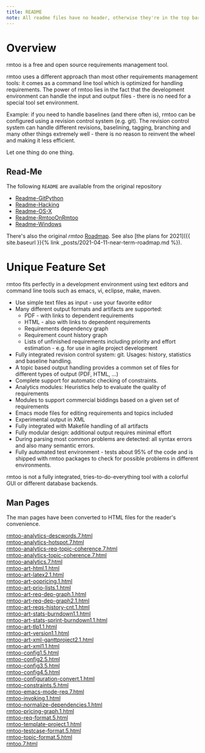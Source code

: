 ```yaml
---
title: README
note: All readme files have no header, otherwise they're in the top bar
---
```



# Overview

rmtoo is a free and open source requirements management tool.

rmtoo uses a different approach than most other requirements
management tools: it comes as a command line tool which is optimized
for handling requirements. The power of rmtoo lies in the fact that
the development environment can handle the input and output files -
there is no need for a special tool set environment.

Example: if you need to handle baselines (and there often is), rmtoo
can be configured using a revision control system (e.g. git). The
revision control system can handle different revisions, baselining,
tagging, branching and many other things extremely well - there is no
reason to reinvent the wheel and making it less efficient.

Let one thing do one thing.


## Read-Me

The following `README` are available from the original repository

* [Readme-GitPython](readme/Readme-GitPython)
* [Readme-Hacking](readme/Readme-Hacking)
* [Readme-OS-X](readme/Readme-OS-X)
* [Readme-RmtooOnRmtoo](readme/Readme-RmtooOnRmtoo)
* [Readme-Windows](readme/Readme-Windows)

There's also the original *rmtoo* [Roadmap](readme/roadmap). See also
[the plans for 2021]({{ site.baseurl }}{% link _posts/2021-04-11-near-term-roadmap.md %}).


# Unique Feature Set

rmtoo fits perfectly in a development environment using text editors
and command line tools such as emacs, vi, eclipse, make, maven. 

* Use simple text files as input - use your favorite editor
* Many different output formats and artifacts are supported:
  * PDF - with links to dependent requirements
  * HTML - also with links to dependent requirements
  * Requirements dependency graph
  * Requirement count history graph
  * Lists of unfinished requirements including priority and effort
    estimation - e.g. for use in agile project development 
* Fully integrated revision control system: git. Usages: history,
  statistics and baseline handling. 
* A topic based output handling provides a common set of files for
  different types of output (PDF, HTML, ...) 
* Complete support for automatic checking of constraints.
* Analytics modules: Heuristics help to evaluate the quality of
  requirements 
* Modules to support commercial biddings based on a given set of
  requirements 
* Emacs mode files for editing requirements and topics included
* Experimental output in XML
* Fully integrated with Makefile handling of all artifacts
* Fully modular design: additional output requires minimal effort
* During parsing most common problems are detected: all syntax errors
  and also many semantic errors. 
* Fully automated test environment - tests about 95% of the code and
  is shipped with rmtoo packages to check for possible problems in
  different environments. 

rmtoo is not a fully integrated, tries-to-do-everything tool with a
colorful GUI or different database backends. 


## Man Pages

The man pages have been converted to HTML files for the reader's convenience.

[rmtoo-analytics-descwords.7.html](man/rmtoo-analytics-descwords.7.html)\
[rmtoo-analytics-hotspot.7.html](man/rmtoo-analytics-hotspot.7.html)\
[rmtoo-analytics-req-topic-coherence.7.html](man/rmtoo-analytics-req-topic-coherence.7.html)\
[rmtoo-analytics-topic-coherence.7.html](man/rmtoo-analytics-topic-coherence.7.html)\
[rmtoo-analytics.7.html](man/rmtoo-analytics.7.html)\
[rmtoo-art-html.1.html](man/rmtoo-art-html.1.html)\
[rmtoo-art-latex2.1.html](man/rmtoo-art-latex2.1.html)\
[rmtoo-art-oopricing.1.html](man/rmtoo-art-oopricing.1.html)\
[rmtoo-art-prio-lists.1.html](man/rmtoo-art-prio-lists.1.html)\
[rmtoo-art-req-dep-graph.1.html](man/rmtoo-art-req-dep-graph.1.html)\
[rmtoo-art-req-dep-graph2.1.html](man/rmtoo-art-req-dep-graph2.1.html)\
[rmtoo-art-reqs-history-cnt.1.html](man/rmtoo-art-reqs-history-cnt.1.html)\
[rmtoo-art-stats-burndown1.1.html](man/rmtoo-art-stats-burndown1.1.html)\
[rmtoo-art-stats-sprint-burndown1.1.html](man/rmtoo-art-stats-sprint-burndown1.1.html)\
[rmtoo-art-tlp1.1.html](man/rmtoo-art-tlp1.1.html)\
[rmtoo-art-version1.1.html](man/rmtoo-art-version1.1.html)\
[rmtoo-art-xml-ganttproject2.1.html](man/rmtoo-art-xml-ganttproject2.1.html)\
[rmtoo-art-xml1.1.html](man/rmtoo-art-xml1.1.html)\
[rmtoo-config1.5.html](man/rmtoo-config1.5.html)\
[rmtoo-config2.5.html](man/rmtoo-config2.5.html)\
[rmtoo-config3.5.html](man/rmtoo-config3.5.html)\
[rmtoo-config4.5.html](man/rmtoo-config4.5.html)\
[rmtoo-configuration-convert.1.html](man/rmtoo-configuration-convert.1.html)\
[rmtoo-constraints.5.html](man/rmtoo-constraints.5.html)\
[rmtoo-emacs-mode-req.7.html](man/rmtoo-emacs-mode-req.7.html)\
[rmtoo-invoking.1.html](man/rmtoo-invoking.1.html)\
[rmtoo-normalize-dependencies.1.html](man/rmtoo-normalize-dependencies.1.html)\
[rmtoo-pricing-graph.1.html](man/rmtoo-pricing-graph.1.html)\
[rmtoo-req-format.5.html](man/rmtoo-req-format.5.html)\
[rmtoo-template-project.1.html](man/rmtoo-template-project.1.html)\
[rmtoo-testcase-format.5.html](man/rmtoo-testcase-format.5.html)\
[rmtoo-topic-format.5.html](man/rmtoo-topic-format.5.html)\
[rmtoo.7.html](man/rmtoo.7.html)
